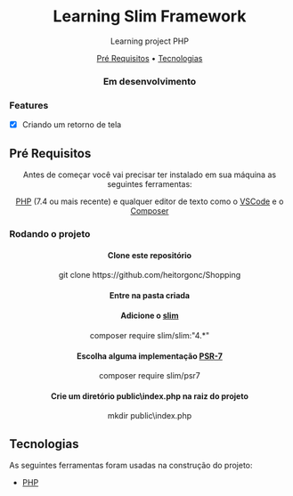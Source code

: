 <h1 align="center">Learning Slim Framework</h1>

<p align="center">Learning project PHP</p>

<p align="center">
 <a href="#preRequisitos">Pré Requisitos</a> •
 <a href="#tecnologias">Tecnologias</a>
</p>

<h3 align="center"> Em desenvolvimento</h3>

<h3>Features</h3>

- [X] Criando um retorno de tela

<h2 id="preRequisitos">Pré Requisitos</h2>

<p align="center">Antes de começar você vai precisar ter instalado em sua máquina as seguintes ferramentas:</p>
<p align="center"><a href="https://www.php.net/downloads">PHP</a> (7.4 ou mais recente) e qualquer editor de texto como o <a href="https://code.visualstudio.com/">VSCode</a> 
  e o <a href="https://getcomposer.org/doc/00-intro.md">Composer</a></p>

<h3>Rodando o projeto</h3>

<h4 align="center">Clone este repositório</h4>
<p align="center">git clone https://github.com/heitorgonc/Shopping</p>
<h4 align="center">Entre na pasta criada</h4>
<h4 align="center">Adicione o <a href="https://www.slimframework.com/docs/v4/start/installation.html">slim</a></h4>
<p align="center">composer require slim/slim:"4.*"</p>
<h4 align="center">Escolha alguma implementação <a href="https://www.slimframework.com/docs/v4/start/installation.html#step-3-install-a-psr-7-implementation-and-serverrequest-creator">PSR-7</a></h4>
<p align="center">composer require slim/psr7</p>
<h4 align="center">Crie um diretório public\index.php na raiz do projeto</h4>
<p align="center">mkdir public\index.php</p>

<h2 id="#tecnologias">Tecnologias</h2>

As seguintes ferramentas foram usadas na construção do projeto:

- [PHP](https://php.net/)

